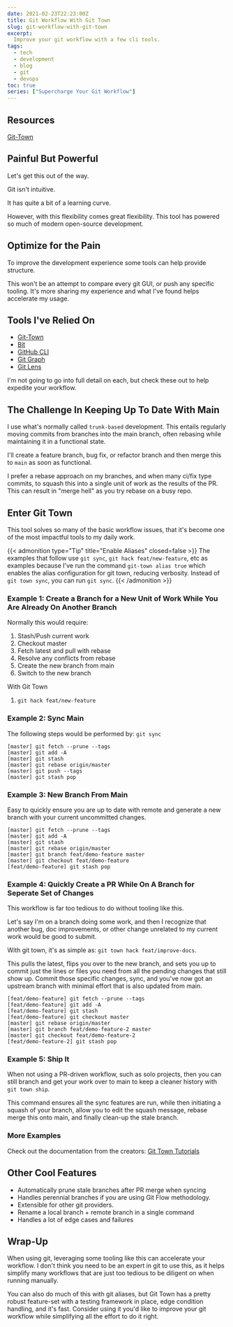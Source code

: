 ```yaml
---
date: 2021-02-23T22:23:00Z
title: Git Workflow With Git Town
slug: git-workflow-with-git-town
excerpt:
  Improve your git workflow with a few cli tools.
tags:
  - tech
  - development
  - blog
  - git
  - devops
toc: true
series: ["Supercharge Your Git Workflow"]
---
```


## Resources

[Git-Town](https://bit.ly/2OR6zIf)

## Painful But Powerful

Let's get this out of the way.

Git isn't intuitive.

It has quite a bit of a learning curve.

However, with this flexibility comes great flexibility.
This tool has powered so much of modern open-source development.

## Optimize for the Pain

To improve the development experience some tools can help provide structure.

This won't be an attempt to compare every git GUI, or push any specific tooling.
It's more sharing my experience and what I've found helps accelerate my usage.

## Tools I've Relied On

- [Git-Town](https://bit.ly/2OR6zIf)
- [Bit](https://bit.ly/37F8vu1)
- [GitHub CLI](https://bit.ly/3boywik)
- [Git Graph](https://bit.ly/3pEu8AJ)
- [Git Lens](https://bit.ly/3dBaUcZ)

I'm not going to go into full detail on each, but check these out to help expedite your workflow.

## The Challenge In Keeping Up To Date With Main

I use what's normally called `trunk-based` development.
This entails regularly moving commits from branches into the main branch, often rebasing while maintaining it in a functional state.

I'll create a feature branch, bug fix, or refactor branch and then merge this to `main` as soon as functional.

I prefer a rebase approach on my branches, and when many ci/fix type commits, to squash this into a single unit of work as the results of the PR.
This can result in "merge hell" as you try rebase on a busy repo.

## Enter Git Town

This tool solves so many of the basic workflow issues, that it's become one of the most impactful tools to my daily work.

{{< admonition type="Tip" title="Enable Aliases" closed=false >}}
The examples that follow use `git sync`, `git hack feat/new-feature`, etc as examples because I've run the command `git-town alias true` which enables the alias configuration for git town, reducing verbosity.
Instead of `git town sync`, you can run `git sync`.
{{< /admonition >}}

### Example 1: Create a Branch for a New Unit of Work While You Are Already On Another Branch

Normally this would require:

1. Stash/Push current work
1. Checkout master
1. Fetch latest and pull with rebase
1. Resolve any conflicts from rebase
1. Create the new branch from main
1. Switch to the new branch

With Git Town

1. `git hack feat/new-feature`

### Example 2: Sync Main

The following steps would be performed by: `git sync`

```text
[master] git fetch --prune --tags
[master] git add -A
[master] git stash
[master] git rebase origin/master
[master] git push --tags
[master] git stash pop
```

### Example 3: New Branch From Main

Easy to quickly ensure you are up to date with remote and generate a new branch with your current uncommitted changes.

```
[master] git fetch --prune --tags
[master] git add -A
[master] git stash
[master] git rebase origin/master
[master] git branch feat/demo-feature master
[master] git checkout feat/demo-feature
[feat/demo-feature] git stash pop
```


### Example 4: Quickly Create a PR While On A Branch for Seperate Set of Changes

This workflow is far too tedious to do without tooling like this.

Let's say I'm on a branch doing some work, and then I recognize that another bug, doc improvements, or other change unrelated to my current work would be good to submit.

With git town, it's as simple as: `git town hack feat/improve-docs`.

This pulls the latest, flips you over to the new branch, and sets you up to commit just the lines or files you need from all the pending changes that still show up.
Commit those specific changes, sync, and you've now got an upstream branch with minimal effort that is also updated from main.

```text
[feat/demo-feature] git fetch --prune --tags
[feat/demo-feature] git add -A
[feat/demo-feature] git stash
[feat/demo-feature] git checkout master
[master] git rebase origin/master
[master] git branch feat/demo-feature-2 master
[master] git checkout feat/demo-feature-2
[feat/demo-feature-2] git stash pop
```

### Example 5: Ship It

When not using a PR-driven workflow, such as solo projects, then you can still branch and get your work over to main to keep a cleaner history with `git town ship`.

This command ensures all the sync features are run, while then initiating a squash of your branch, allow you to edit the squash message, rebase merge this onto main, and finally clean-up the stale branch.

### More Examples

Check out the documentation from the creators: [Git Town Tutorials](https://bit.ly/3kjgsKy)
## Other Cool Features

- Automatically prune stale branches after PR merge when syncing
- Handles perennial branches if you are using Git Flow methodology.
- Extensible for other git providers.
- Rename a local branch + remote branch in a single command
- Handles a lot of edge cases and failures


## Wrap-Up

When using git, leveraging some tooling like this can accelerate your workflow.
I don't think you need to be an expert in git to use this, as it helps simplify many workflows that are just too tedious to be diligent on when running manually.

You can also do much of this with git aliases, but Git Town has a pretty robust feature-set with a testing framework in place, edge condition handling, and it's fast.
Consider using it you'd like to improve your git workflow while simplifying all the effort to do it right.

